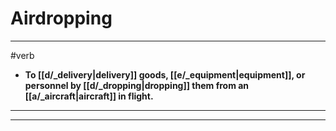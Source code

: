# Airdropping
---
#verb
- **To [[d/_delivery|delivery]] goods, [[e/_equipment|equipment]], or personnel by [[d/_dropping|dropping]] them from an [[a/_aircraft|aircraft]] in flight.**
---
---

